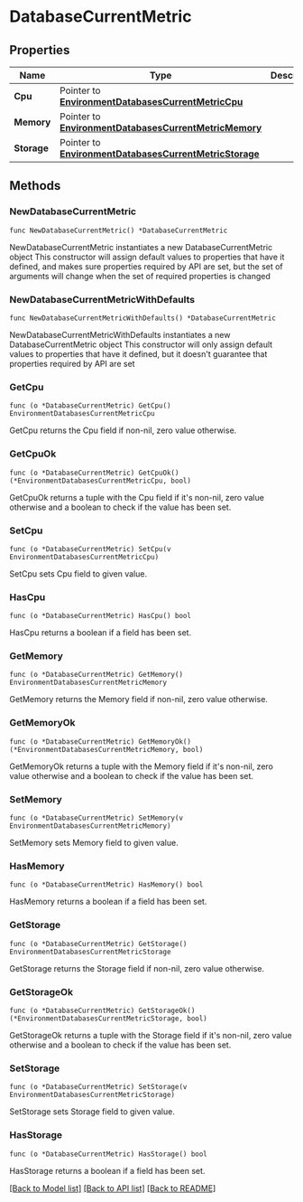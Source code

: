 # DatabaseCurrentMetric

## Properties

Name | Type | Description | Notes
------------ | ------------- | ------------- | -------------
**Cpu** | Pointer to [**EnvironmentDatabasesCurrentMetricCpu**](EnvironmentDatabasesCurrentMetricCpu.md) |  | [optional] 
**Memory** | Pointer to [**EnvironmentDatabasesCurrentMetricMemory**](EnvironmentDatabasesCurrentMetricMemory.md) |  | [optional] 
**Storage** | Pointer to [**EnvironmentDatabasesCurrentMetricStorage**](EnvironmentDatabasesCurrentMetricStorage.md) |  | [optional] 

## Methods

### NewDatabaseCurrentMetric

`func NewDatabaseCurrentMetric() *DatabaseCurrentMetric`

NewDatabaseCurrentMetric instantiates a new DatabaseCurrentMetric object
This constructor will assign default values to properties that have it defined,
and makes sure properties required by API are set, but the set of arguments
will change when the set of required properties is changed

### NewDatabaseCurrentMetricWithDefaults

`func NewDatabaseCurrentMetricWithDefaults() *DatabaseCurrentMetric`

NewDatabaseCurrentMetricWithDefaults instantiates a new DatabaseCurrentMetric object
This constructor will only assign default values to properties that have it defined,
but it doesn't guarantee that properties required by API are set

### GetCpu

`func (o *DatabaseCurrentMetric) GetCpu() EnvironmentDatabasesCurrentMetricCpu`

GetCpu returns the Cpu field if non-nil, zero value otherwise.

### GetCpuOk

`func (o *DatabaseCurrentMetric) GetCpuOk() (*EnvironmentDatabasesCurrentMetricCpu, bool)`

GetCpuOk returns a tuple with the Cpu field if it's non-nil, zero value otherwise
and a boolean to check if the value has been set.

### SetCpu

`func (o *DatabaseCurrentMetric) SetCpu(v EnvironmentDatabasesCurrentMetricCpu)`

SetCpu sets Cpu field to given value.

### HasCpu

`func (o *DatabaseCurrentMetric) HasCpu() bool`

HasCpu returns a boolean if a field has been set.

### GetMemory

`func (o *DatabaseCurrentMetric) GetMemory() EnvironmentDatabasesCurrentMetricMemory`

GetMemory returns the Memory field if non-nil, zero value otherwise.

### GetMemoryOk

`func (o *DatabaseCurrentMetric) GetMemoryOk() (*EnvironmentDatabasesCurrentMetricMemory, bool)`

GetMemoryOk returns a tuple with the Memory field if it's non-nil, zero value otherwise
and a boolean to check if the value has been set.

### SetMemory

`func (o *DatabaseCurrentMetric) SetMemory(v EnvironmentDatabasesCurrentMetricMemory)`

SetMemory sets Memory field to given value.

### HasMemory

`func (o *DatabaseCurrentMetric) HasMemory() bool`

HasMemory returns a boolean if a field has been set.

### GetStorage

`func (o *DatabaseCurrentMetric) GetStorage() EnvironmentDatabasesCurrentMetricStorage`

GetStorage returns the Storage field if non-nil, zero value otherwise.

### GetStorageOk

`func (o *DatabaseCurrentMetric) GetStorageOk() (*EnvironmentDatabasesCurrentMetricStorage, bool)`

GetStorageOk returns a tuple with the Storage field if it's non-nil, zero value otherwise
and a boolean to check if the value has been set.

### SetStorage

`func (o *DatabaseCurrentMetric) SetStorage(v EnvironmentDatabasesCurrentMetricStorage)`

SetStorage sets Storage field to given value.

### HasStorage

`func (o *DatabaseCurrentMetric) HasStorage() bool`

HasStorage returns a boolean if a field has been set.


[[Back to Model list]](../README.md#documentation-for-models) [[Back to API list]](../README.md#documentation-for-api-endpoints) [[Back to README]](../README.md)


